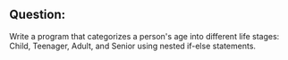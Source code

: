 ## Question: 
Write a program that categorizes a person's age into different life stages: Child, Teenager, Adult, and Senior using nested if-else statements.
